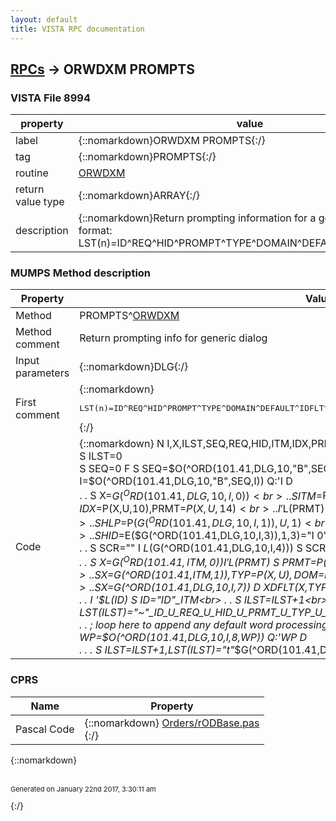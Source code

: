 ```yaml
---
layout: default
title: VISTA RPC documentation
---
```




## [RPCs](TableOfContent.md) &#8594; ORWDXM PROMPTS 



### VISTA File 8994 


 property | value 
--- | --- 
 label | {::nomarkdown}ORWDXM PROMPTS{:/}
 tag | {::nomarkdown}PROMPTS{:/}
 routine | [ORWDXM](http://code.osehra.org/dox/Routine_ORWDXM_source.html)
 return value type | {::nomarkdown}ARRAY{:/}
 description | {::nomarkdown}Return prompting information for a generic dialog in the format:    LST(n)=ID^REQ^HID^PROMPT^TYPE^DOMAIN^DEFAULT^IDFLT^HELP{:/}


### MUMPS Method description

 Property | Value 
 --- | --- 
 Method | PROMPTS^[ORWDXM](http://code.osehra.org/dox/Routine_ORWDXM_source.html)
 Method comment | Return prompting info for generic dialog
 Input parameters | {::nomarkdown}DLG{:/}
 First comment | {::nomarkdown}<pre> LST(n)=ID^REQ^HID^PROMPT^TYPE^DOMAIN^DEFAULT^IDFLT^HELP^XREF^SCR</pre>{:/}
 Code | {::nomarkdown}  N I,X,ILST,SEQ,REQ,HID,ITM,IDX,PRMT,HLP,DFLT,IDFLT,TYP,DOM,ID,WP,SCR<br> S ILST=0<br> S SEQ=0 F  S SEQ=$O(^ORD(101.41,DLG,10,"B",SEQ)) Q:'SEQ  D<br> . S I=0 F  S I=$O(^ORD(101.41,DLG,10,"B",SEQ,I)) Q:'I  D<br> . . S X=$G(^ORD(101.41,DLG,10,I,0))<br> . . S ITM=$P(X,U,2),REQ=+$P(X,U,6),IDX=$P(X,U,10),PRMT=$P(X,U,14)<br> . . I '$L(PRMT) S PRMT=$P(X,U,4)<br> . . S HLP=$P($G(^ORD(101.41,DLG,10,I,1)),U,1)<br> . . S HID=$E($G(^ORD(101.41,DLG,10,I,3)),1,3)="I 0"<br> . . S SCR="" I $L($G(^ORD(101.41,DLG,10,I,4))) S SCR=DLG_":"_I<br> . . S X=$G(^ORD(101.41,ITM,0)) I '$L(PRMT) S PRMT=$P(X,U,2)<br> . . S X=$G(^ORD(101.41,ITM,1)),TYP=$P(X,U),DOM=$P(X,U,2),ID=$P(X,U,3)<br> . . S X=$G(^ORD(101.41,DLG,10,I,7)) D XDFLT(X,TYP,DOM,.IDFLT,.DFLT)<br> . . I '$L(ID) S ID="ID"_ITM<br> . . S ILST=ILST+1<br> . . S LST(ILST)="~"_ID_U_REQ_U_HID_U_PRMT_U_TYP_U_DOM_U_DFLT_U_IDFLT_U_HLP_U_IDX_U_SCR<br> . . ; loop here to append any default word processing<br> . . S WP=0 F  S WP=$O(^ORD(101.41,DLG,10,I,8,WP)) Q:'WP  D<br> . . . S ILST=ILST+1,LST(ILST)="t"_$G(^ORD(101.41,DLG,10,I,8,WP,0)){:/}


### CPRS

 Name | Property 
 --- | --- 
 Pascal Code | {::nomarkdown} <a href="https://github.com/OSEHRA/VistA/blob/master/Packages/Order%20Entry%20Results%20Reporting/CPRS/CPRS-Chart/Orders/rODBase.pas">Orders/rODBase.pas</a><br/>{:/}

{::nomarkdown} <br/><br/><p style="font-size: 11px">Generated on January 22nd 2017, 3:30:11 am</p>{:/}